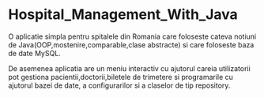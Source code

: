 # Hospital_Management_With_Java

O aplicatie simpla pentru spitalele din Romania care foloseste cateva notiuni de Java(OOP,mostenire,comparable,clase abstracte) si care foloseste baza de date MySQL.

De asemenea aplicatia are un meniu interactiv cu ajutorul careia utilizatorii pot gestiona pacientii,doctorii,biletele de trimetere si programarile cu ajutorul 
bazei de date, a configurarilor si a claselor de tip repository.
